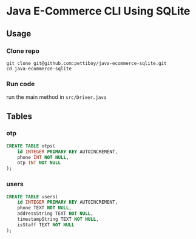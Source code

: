 # Java E-Commerce CLI Using SQLite

## Usage

### Clone repo

```
git clone git@github.com:pettiboy/java-ecommerce-sqlite.git
cd java-ecommerce-sqlite
```

### Run code

run the main method in `src/Driver.java`

## Tables

### otp

```sql
CREATE TABLE otps(
    id INTEGER PRIMARY KEY AUTOINCREMENT,
    phone INT NOT NULL,
    otp INT NOT NULL
);
```

### users

```sql
CREATE TABLE users(
    id INTEGER PRIMARY KEY AUTOINCREMENT,
    phone TEXT NOT NULL,
    addressString TEXT NOT NULL,
    timestampString TEXT NOT NULL,
    isStaff TEXT NOT NULL
);
```
